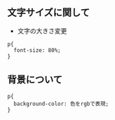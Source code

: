 ## 文字サイズに関して
  - 文字の大きさ変更
  ```
  p{
    font-size: 80%;
  }
  ```

## 背景について
  ```
  p{
    background-color: 色をrgbで表現;
  }
  ```

## 